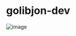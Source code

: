 # golibjon-dev
![image](https://user-images.githubusercontent.com/81797313/178137216-be23e1fa-6663-4cfa-a009-1623ca8578b2.png)
